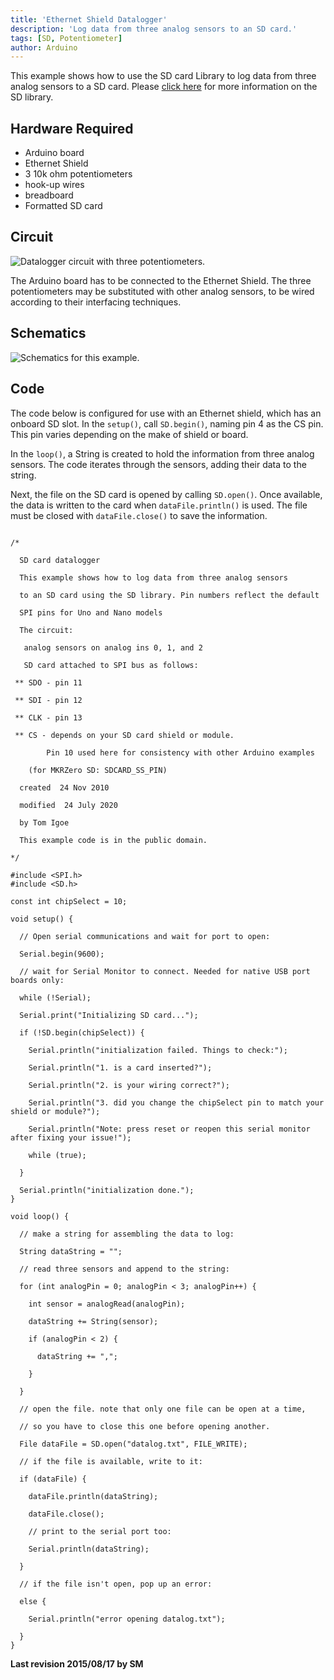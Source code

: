 ```yaml
---
title: 'Ethernet Shield Datalogger'
description: 'Log data from three analog sensors to an SD card.'
tags: [SD, Potentiometer]
author: Arduino
---
```


This example shows how to use the SD card Library to log data from three analog sensors to a SD card. Please [click here](https://www.arduino.cc/en/Reference/SD) for more information on the SD library.

## Hardware Required

- Arduino board
- Ethernet Shield
- 3 10k ohm potentiometers
- hook-up wires
- breadboard
- Formatted SD card


## Circuit

![Datalogger circuit with three potentiometers.](assets/datalogger-circuit.png)

The Arduino board has to be connected to  the Ethernet Shield. The three potentiometers may be substituted with other analog sensors, to be wired according to their interfacing techniques.

## Schematics

![Schematics for this example.](assets/Ethernet*Shield*3Pots_schem.png)


## Code

The code below is configured for use with an Ethernet shield, which has an onboard SD slot.  In the `setup()`, call `SD.begin()`, naming pin 4 as the CS pin. This pin varies depending on the make of shield or board.

In the `loop()`, a String is created to hold the information from three analog sensors. The code iterates through the sensors, adding their data to the string.

Next, the file on the SD card is opened by calling `SD.open()`. Once available, the data is written to the card when `dataFile.println()` is used. The file must be closed with `dataFile.close()` to save the information.

```arduino

/*

  SD card datalogger

  This example shows how to log data from three analog sensors

  to an SD card using the SD library. Pin numbers reflect the default

  SPI pins for Uno and Nano models

  The circuit:

   analog sensors on analog ins 0, 1, and 2

   SD card attached to SPI bus as follows:

 ** SDO - pin 11

 ** SDI - pin 12

 ** CLK - pin 13

 ** CS - depends on your SD card shield or module.

        Pin 10 used here for consistency with other Arduino examples

    (for MKRZero SD: SDCARD_SS_PIN)

  created  24 Nov 2010

  modified  24 July 2020

  by Tom Igoe

  This example code is in the public domain.

*/

#include <SPI.h>
#include <SD.h>

const int chipSelect = 10;

void setup() {

  // Open serial communications and wait for port to open:

  Serial.begin(9600);

  // wait for Serial Monitor to connect. Needed for native USB port boards only:

  while (!Serial);

  Serial.print("Initializing SD card...");

  if (!SD.begin(chipSelect)) {

    Serial.println("initialization failed. Things to check:");

    Serial.println("1. is a card inserted?");

    Serial.println("2. is your wiring correct?");

    Serial.println("3. did you change the chipSelect pin to match your shield or module?");

    Serial.println("Note: press reset or reopen this serial monitor after fixing your issue!");

    while (true);

  }

  Serial.println("initialization done.");
}

void loop() {

  // make a string for assembling the data to log:

  String dataString = "";

  // read three sensors and append to the string:

  for (int analogPin = 0; analogPin < 3; analogPin++) {

    int sensor = analogRead(analogPin);

    dataString += String(sensor);

    if (analogPin < 2) {

      dataString += ",";

    }

  }

  // open the file. note that only one file can be open at a time,

  // so you have to close this one before opening another.

  File dataFile = SD.open("datalog.txt", FILE_WRITE);

  // if the file is available, write to it:

  if (dataFile) {

    dataFile.println(dataString);

    dataFile.close();

    // print to the serial port too:

    Serial.println(dataString);

  }

  // if the file isn't open, pop up an error:

  else {

    Serial.println("error opening datalog.txt");

  }
}
```


**Last revision 2015/08/17 by SM**